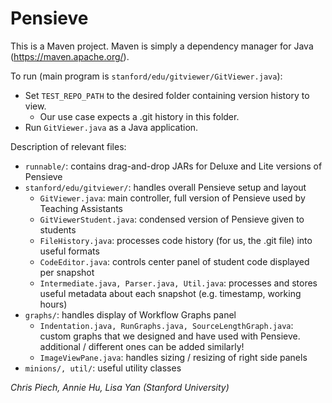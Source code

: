 # Pensieve

This is a Maven project. Maven is simply a dependency manager for Java (https://maven.apache.org/).

To run (main program is `stanford/edu/gitviewer/GitViewer.java`):
* Set `TEST_REPO_PATH` to the desired folder containing version history to view.
  * Our use case expects a .git history in this folder.
* Run `GitViewer.java` as a Java application.

Description of relevant files:
* `runnable/`: contains drag-and-drop JARs for Deluxe and Lite versions of Pensieve
* `stanford/edu/gitviewer/`: handles overall Pensieve setup and layout
  * `GitViewer.java`: main controller, full version of Pensieve used by Teaching Assistants
  * `GitViewerStudent.java`: condensed version of Pensieve given to students
  * `FileHistory.java`: processes code history (for us, the .git file) into useful formats
  * `CodeEditor.java`: controls center panel of student code displayed per snapshot
  * `Intermediate.java, Parser.java, Util.java`: processes and stores useful metadata about each snapshot (e.g. timestamp, working hours)
* `graphs/`: handles display of Workflow Graphs panel
  * `Indentation.java, RunGraphs.java, SourceLengthGraph.java`: custom graphs that we designed and have used with Pensieve. additional / different ones can be added similarly!
  * `ImageViewPane.java`: handles sizing / resizing of right side panels
* `minions/, util/`: useful utility classes

_Chris Piech, Annie Hu, Lisa Yan (Stanford University)_
